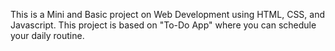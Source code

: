 This is a Mini and Basic project on Web Development using HTML, CSS, and Javascript.
This project is based on "To-Do App" where you can schedule your daily routine.
